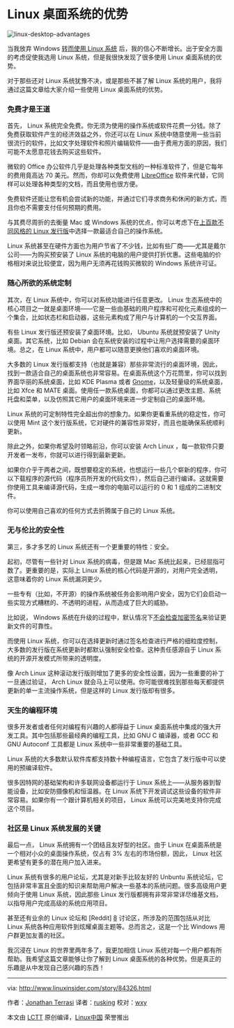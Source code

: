 Linux 桌面系统的优势
============================================================

![linux-desktop-advantages](http://www.linuxinsider.com/article_images/story_graphics_xlarge/xl-2017-linux-1.jpg) 

当我放弃 Windows [转而使用 Linux 系统][3] 后，我的信心不断增长。出于安全方面的考虑促使我选用 Linux 系统，但是我很快发现了很多使用 Linux 桌面系统的优势。

对于那些还对 Linux 系统犹豫不决，或是那些不甚了解 Linux 系统的用户，我将通过这篇文章给大家介绍一些使用 Linux 桌面系统的优势。

### 免费才是王道

首先， Linux 系统完全免费。你无须为使用的操作系统或软件花费一分钱。除了免费获取软件产生的经济效益之外，你还可以在 Linux 系统中随意使用一些当前很流行的软件，比如文字处理软件和照片编辑软件——由于费用方面的原因，我们可能不太愿意花钱去购买这些软件。

微软的 Office 办公软件几乎是处理各种类型文档的一种标准软件了，但是它每年的费用竟高达 70 美元。然而，你却可以免费使用 [LibreOffice][4] 软件来代替，它同样可以处理各种类型的文档，而且使用也很方便。

免费软件还能让您有机会尝试新的功能，并通过它们寻求商务和休闲的新方式，而且你也不需要支付任何预期的费用。

与其费尽周折的去衡量 Mac 或 Windows 系统的优点，你可以考虑下在[上百款不同风格的 Linux 发行版][5]中选择一款最适合自己的操作系统。

Linux 系统甚至在硬件方面也为用户节省了不少钱，比如有些厂商——尤其是戴尔公司——为购买预安装了 Linux 系统的电脑的用户提供打折优惠。这些电脑的价格相对来说比较便宜，因为用户无须再花钱购买微软的 Windows 系统许可证。

### 随心所欲的系统定制

其次，在 Linux 系统中，你可以对系统功能进行任意更改。 Linux 生态系统中的核心项目之一就是桌面环境——它是一些由基础的用户程序和可视化元素组成的一个集合，比如状态栏和启动器，这些元素构成了用户与计算机的一个交互界面。

有些 Linux 发行版还预安装了桌面环境。比如， Ubuntu 系统就预安装了 Unity 桌面。其它系统，比如 Debian 会在系统安装的过程中让用户选择需要的桌面环境。总之，在 Linux 系统中，用户都可以随意更换他们喜欢的桌面环境。

大多数的 Linux 发行版都支持（也就是兼容）那些非常流行的桌面环境，因此，找到一款适合自己的桌面系统也非常容易。在桌面系统这个万花筒里，你可以找到界面华丽的系统桌面，比如 KDE Plasma 或者 [Gnome][6]，以及轻量级的系统桌面，比如 Xfce 和 MATE 桌面。使用任一款系统桌面，你都可以通过更改主题、系统托盘和菜单，以及仿照其它用户的桌面环境来进一步定制自己的桌面环境。

Linux 系统的可定制特性完全超出你的想象力。如果你更看重系统的稳定性，你可以使用 Mint 这个发行版系统，它对硬件的兼容性非常好，而且也能确保系统顺利更新。

除此之外，如果你希望及时领略前沿，你可以安装 Arch Linux ，每一款软件只要开发者一发布，你就可以进行得到最新更新。

如果你介乎于两者之间，既想要稳定的系统，也想运行一些几个崭新的程序，你可以下载程序的源代码（程序员所开发的代码文件），然后自己进行编译。这就需要你使用工具来编译源代码，生成一堆你的电脑可以运行的 0 和 1 组成的二进制文件。

你可以使用自己喜欢的任何方式去折腾属于自己的 Linux 系统。

### 无与伦比的安全性

第三，多才多艺的 Linux 系统还有一个更重要的特性：安全。

起初，尽管有一些针对 Linux 系统的病毒，但是跟 Mac 系统比起来，已经屈指可数了。更重要的是，实际上 Linux 系统的核心代码是开源的，对用户完全透明，这意味着你的 Linux 系统漏洞更少。

一些专有（比如，不开源）的操作系统被任务会影响用户安全，因为它们会启动一些实现方式糟糕的、不透明的进程，从而造成了巨大的威胁。

比如说， Windows 系统在升级的过程中，默认情况下[不会检查加密签名][7]来验证更新文件的可靠性。

而使用 Linux 系统，你可以在选择更新时通过签名检查进行严格的细粒度控制，大多数的发行版在系统更新时都默认强制安全检查。这种责任感源自于 Linux 系统的开源开发模式所带来的透明度。

像 Arch Linux 这种滚动发行版则增加了更多的安全性设置，因为一些重要的补丁一旦通过验证， Arch Linux 就会马上可以使用。你可能很难找到那些每天都提供更新的单一主流操作系统，但是这样的 Linux 发行版却有很多。

### 天生的编程环境

很多开发者或者任何对编程有兴趣的人都得益于 Linux 桌面系统中集成的强大开发工具。其中包括那些最经典的编程工具，比如 GNU C 编译器，或者 GCC 和 GNU Autoconf 工具都是 Linux 系统中一些非常重要的基础工具。

Linux 系统的大多数默认软件库都支持数十种编程语言，它包含了发行版中可以使用的预编译软件。

很多因特网的基础架构和许多联网设备都运行于 Linux 系统上——从服务器到智能设备，比如安防摄像机和恒温器。在 Linux 系统下开发调试这些设备的软件非常容易。如果你有一个跟计算机相关的项目， Linux 系统可以完美地支持你完成这个项目。

### 社区是 Linux 系统发展的关键

最后一点， Linux 系统拥有一个团结且友好型的社区。由于 Linux 在桌面系统是一个相对小众的桌面操作系统，仅占有 3% 左右的市场份额，因此， Linux 社区更希望有更多的潜在用户加入进来。

Linux 系统有很多的用户论坛，尤其是对新手比较友好的 Unbuntu 系统论坛，它包括非常丰富且全面的知识来帮助用户解决一些基本的系统问题。很多高级用户更倾向于使用 Linux 系统，因此那些 Linux 发行版都拥有非常非常详尽维基文档，以指导用户完成高级的系统应用项目。

甚至还有业余的 Linux 论坛和 [Reddit] [8] 讨论区，所涉及的范围包括从对比 Linux 系统各种应用软件到炫耀桌面主题等。总而言之，这是一个比 Windows 用户群更加友善的社区。

我沉浸在 Linux 的世界里两年多了，我更加相信 Linux 系统对每一个用户都有所帮助。我希望这篇文章能够让你了解到 Linux 桌面系统的各种优势。但是真正的乐趣是从中发现自己感兴趣的东西！

--------------------------------------------------------------------------------

via: http://www.linuxinsider.com/story/84326.html

作者：[Jonathan Terrasi][a]
译者：[rusking](https://github.com/rusking)
校对：[wxy](https://github.com/wxy)

本文由 [LCTT](https://github.com/LCTT/TranslateProject) 原创编译，[Linux中国](https://linux.cn/) 荣誉推出

[a]:http://www.linkedin.com/company/ect-news-network
[1]:http://www.linuxinsider.com/story/84326.html?rss=1#
[2]:http://www.linuxinsider.com/perl/mailit/?id=84326
[3]:http://www.linuxinsider.com/story/84286.html
[4]:http://www.libreoffice.org/
[5]:https://en.wikipedia.org/wiki/Linux_distribution
[6]:http://en.wikipedia.org/wiki/GNOME
[7]:https://duo.com/blog/out-of-box-exploitation-a-security-analysis-of-oem-updaters
[8]:http://www.reddit.com/
